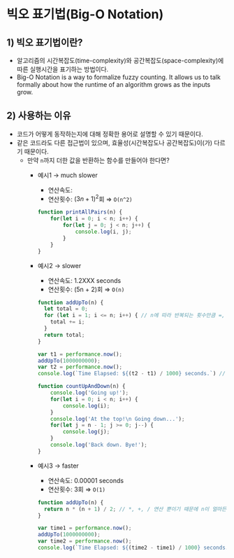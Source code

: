 # 빅오 표기법(Big-O Notation)

## 1) 빅오 표기법이란?

- 알고리즘의 시간복잡도(time-complexity)와 공간복잡도(space-complexity)에 따른 실행시간을 표기하는 방법이다.
- Big-O Notation is a way to formalize fuzzy counting. It allows us to talk formally about how the runtime of an algorithm grows as the inputs grow.

## 2) 사용하는 이유

- 코드가 어떻게 동작하는지에 대해 정확한 용어로 설명할 수 있기 때문이다.
- 같은 코드라도 다른 접근법이 있으며, 효율성(시간복잡도나 공간복잡도)이(가) 다르기 때문이다.
    - 만약 `n`까지 더한 값을 반환하는 함수를 만들어야 한다면?
        - 예시1 → much slower
            - 연산속도:
            - 연산횟수: $(3n+1)^2$회 ⇒ `O(n^2)`
            ```jsx
            function printAllPairs(n) {
                for(let i = 0; i < n; i++) {
                    for(let j = 0; j < n; j++) {
                        console.log(i, j);
                    }
                }
            }
            ```
            
        - 예시2 → slower
            - 연산속도: 1.2XXX seconds
            - 연산횟수: (5n + 2)회 ⇒ `O(n)`
            ```jsx
            function addUpTo(n) {
              let total = 0;
              for (let i = 1; i <= n; i++) { // n에 따라 반복되는 횟수만큼 =, + 연산자가 사용된다.
                total += i;
              }
              return total;
            }
            
            var t1 = performance.now();
            addUpTo(1000000000);
            var t2 = performance.now();
            console.log(`Time Elapsed: ${(t2 - t1) / 1000} seconds.`) // 1.2XXX seconds
            ```
            ```jsx
            function countUpAndDown(n) {
            	console.log('Going up!');
            	for(let i = 0; i < n; i++) {
            		console.log(i);
            	}
            	console.log('At the top!\n Going down...');
            	for(let j = n - 1; j >= 0; j--) {
            		console.log(j);
            	}
            	console.log('Back down. Bye!');
            }
            ```
        - 예시3 → faster
            - 연산속도: 0.00001 seconds
            - 연산횟수: 3회 ⇒ `O(1)`
            ```jsx
            function addUpTo(n) {
              return n * (n + 1) / 2; // *, +, / 연산 뿐이기 때문에 n이 얼마든지 상관없이 3번만 연산한다.
            }

            var time1 = performance.now();
            addUpTo(1000000000);
            var time2 = performance.now();
            console.log(`Time Elapsed: ${(time2 - time1) / 1000} seconds.`) // 0.000001 seconds
            ```
